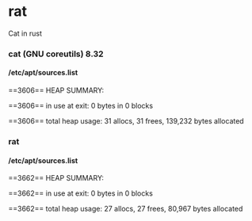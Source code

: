 # rat
Cat in rust

### cat (GNU coreutils) 8.32
#### /etc/apt/sources.list
==3606== HEAP SUMMARY:

==3606==     in use at exit: 0 bytes in 0 blocks

==3606==   total heap usage: 31 allocs, 31 frees, 139,232 bytes allocated

### rat
#### /etc/apt/sources.list
==3662== HEAP SUMMARY:

==3662==     in use at exit: 0 bytes in 0 blocks

==3662==   total heap usage: 27 allocs, 27 frees, 80,967 bytes allocated
